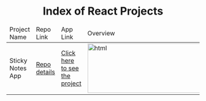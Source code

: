 <p align="center"> 
  
<h1 align="center">Index of React Projects</h1>

</p>

<table>
    <thead>
        <tr>
            <td>Project Name</td>
            <td>Repo Link</td>
            <td>App Link</td>
            <td>Overview</td>
        </tr>
    </thead>
    <tbody> 
        <tr>
            <td>Sticky Notes App</td>
            <td><a href="https://github.com/NurKevser/Sticky-Note-App" target="_blank">Repo details</a></td>
            <td><a href="https://sticky-note-app-kevser.herokuapp.com" target="_blank">Click here to see the project</a></td>
            <td><img style="width:500px;" src="" alt="html" height=130></td> 
        </tr>
        
</tbody>
</table>
